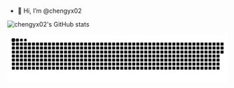 - 👋 Hi, I’m @chengyx02

![chengyx02's GitHub stats](https://github-readme-stats.vercel.app/api?username=chengyx02&count_private=true&show_icons=true)

![chengyx02's contribution graph](https://raw.githubusercontent.com/chengyx02/chengyx02/output/github-contribution-grid-snake.svg)

<!---
chengyx02/chengyx02 is a ✨ special ✨ repository because its `README.md` (this file) appears on your GitHub profile.
You can click the Preview link to take a look at your changes.
--->

